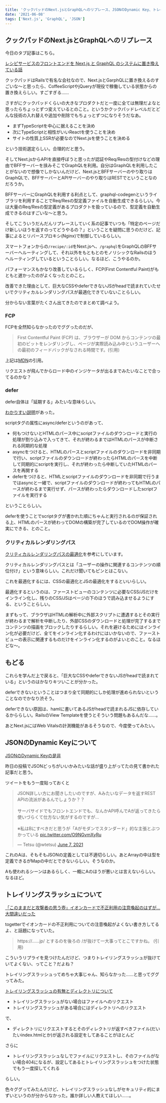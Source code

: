 ```yaml
---
title: 'クックパッドのNext.jsとGraphQLへのリプレース、JSONのDynamic Key、トレイリングスラッシュ'
date: '2021-06-08'
tags: ['Next.js', 'GraphQL', 'JSON']
---
```


## クックパッドのNext.jsとGraphQLへのリプレース

今日のタブ記事はこちら。

[レシピサービスのフロントエンドを Next.js と GraphQL のシステムに置き換えている話](https://techlife.cookpad.com/entry/2020/12/01/093000)

クックパッドはRailsで有名な会社なので、Next.jsとGarphQLに置き換えるのすごいな〜と思ったら、CoffeeScriptやjQueryが現役で稼働している状態からの置き換えらしい。すごすぎる……

さすがにクックパッドくらいの大きなプロダクトだと一度に全ては無理だよなと思ったらちょっとずつ変えているとのこと。というかクックパッドレベルだとどんな技術の入れ替えや追加や削除でもちょっとずつになりそうだなあ。

- まずTypeScriptを中心に据えることを決め
- 次にTypeScriptと相性がいいReactを使うことを決め
- サイトの性質上SSRが必要なのでNext.jsを使うことを決める

という技術選定らしい。合理的だと思う。

そしてNext.jsからAPIを直接呼ぼうと思ったが認証やReq/Resの型付けなどの理由でBFFサーバーを挟みそこでGraphQLを利用。自分はGraphQLを利用したことがないので想像でしかないんだけど、Next.jsとBFFサーバーのやり取りはGraphQLで、BFFサーバーとAPIサーバーのやり取りはRESTでということなのだろうか。

BFFサーバーにGraphQLを利用する利点として、graphql-codegenというライブラリを利用することでReq/Resの型定義ファイルを自動生成できるらしい。今は大量のReq/Resの型定義があるプロダクトを扱っているので、型定義を自動生成できるのはすごいな〜と思う。

そしてこういうだんだんリプレースしていく系の記事でいつも「特定のページだけ新しいほうを返すのってどうやるの？」ということを疑問に思うのだけど、記事によるとリバースプロキシ(Nginx)で制御しているらしい。

スマートフォンからの`/recipe/:id`をNext.jsへ、`/graphql`をGraphQLのBFFサーバーへルーティングして、それ以外をもともとのモノリシックなRailsのほうへルーティングしているということらしい。なるほど、こうやるのか。

パフォーマンスもかなり改善しているらしく、FCP(First Contentful Paint)がもともと遅かったのがよくなったとのこと。

改善できた理由として、巨大なCSSやdeferできないJSがheadで読まれていたせいでクリティカルレンダリングパスが最適化できていないことらしい。

分からない言葉がたくさん出てきたのでまとめて調べよう。

### FCP

FCPを全然知らなかったのでググったのだが、

> First Contentful Paint (FCP) は、ブラウザーが DOM からコンテンツの最初のビットをレンダリングし、ページが実際読み込み中というユーザーへの最初のフィードバックがなされる時間です。(引用)

上記は[MDN](https://developer.mozilla.org/ja/docs/Glossary/First_contentful_paint)の引用。

リクエストが飛んでからロード中のインジケータが出るまでみたいなことで合ってるのかな？

### defer

defer自体は「延期する」みたいな意味らしい。

[わかりすい説明](https://www.wakuwakubank.com/posts/614-javascript-async-defer/)があった。

scriptタグの属性にasync/deferというのがあって、

- 何もつけないとHTMLのパース中にscriptファイルのダウンロードと実行の処理が割り込みで入ってきて、それが終わるまではHTMLのパースが中断される同期的な処理
- asyncをつけると、HTMLのパースとscriptファイルのダウンロードを非同期で行い、scriptファイルのダウンロードが終わったらHTMLのパースを中断して同期的にscriptを実行し、それが終わったら中断していたHTMLのパースを再開する
- deferをつけると、HTMLとscriptファイルのダウンロードを非同期で行うまではasyncと一緒で、scriptファイルのダウンロードが終わってもHTMLのパースが終わるまで実行せず、パースが終わったらダウンロードしたscriptファイルを実行する

ということらしい。

deferを使うことでscriptタグが書かれた順にちゃんと実行されるのが保証される上、HTMLのパースが終わってDOMの構築が完了しているのでDOM操作が確実にできる、とのこと。

### クリティカルレンダリングパス

[クリティカルレンダリングパスの最適化](https://qiita.com/hiro_mori/items/48080c8b84d5022abf65)を参考にしています。

クリティカルレンダリングパスとは「ユーザーの操作に関連するコンテンツの順位付け」という意味らしい。これだけ聞いてもピンとはこない。

これを最適化するには、CSSの最適化とJSの最適化をするといいらしい。

最適化するというのは、ファーストビューのコンテンツに必要なCSS/JSだけをインライン化し、残りのCSS/JSはページの下のほうで読み込ませるようにする、ということらしい。

まずもって、ブラウザはHTMLの解析中に外部スクリプトに遭遇するとその実行が終わるまで解析を中断したり、外部CSSのダウンロードと処理が完了するまでコンテンツの描画をブロックしたりするらしい。それを避けるためにはインライン化が必要だけど、全てをインライン化するわけにはいかないので、ファーストビューの表示に関連するものだけをインライン化するのがよいとのこと。なるほどな〜。

## もどる

これらを学んだ上で戻ると、「巨大なCSSやdeferできないJSがheadで読まれている」というのはかなりキツいことが分かった。

deferできないということはつまり全て同期的にしか処理が進められないということなのでかなり渋そう。

deferできない原因は、hamlに書いてあるJSがheadで読まれるJSに依存しているかららしい。RailsのView Templateを使うとそういう問題もあるんだな……。

あとNext.jsにはWeb Vitalsの計測機能があるそうなので、今度使ってみたい。

## JSONのDynamic Keyについて

[JSONのDynamic Keyの是非](https://scrapbox.io/kawasima/JSON%E3%81%AEDynamic_Key%E3%81%AE%E6%98%AF%E9%9D%9E)

昨日の投稿でJSONどっちがいいかみたいな話が盛り上がってたの見て書かれた記事だと思う。

ツイートをもう一度貼っておくと

<blockquote class="twitter-tweet" data-partner="tweetdeck"><p lang="ja" dir="ltr">JSON詳しい方にお聞きしたいのですが、Aみたいなデータを返すREST APIの流派があるんでしょうか？？<br><br>サーバサイドでもフロントエンドでも、なんかAPI呼んでAが返ってきたら使いづらくて仕方ない気がするのですが…<br><br>※私はBにすべきだと思うが「Aがモダンでスタンダード」的な主張とぶつかっている <a href="https://t.co/O9NGvmXyRu">pic.twitter.com/O9NGvmXyRu</a></p>&mdash; Tetsu (@wtetsu) <a href="https://twitter.com/wtetsu/status/1401887251118755840?ref_src=twsrc%5Etfw">June 7, 2021</a></blockquote>
<script async src="https://platform.twitter.com/widgets.js" charset="utf-8"></script>

これのAは、そもそもJSONの定義としては不適切らしい。あとArrayの中は型を定義できるがMapの中だとできないらしい。そうなのか。

Aも使われるシーンはあるらしく、一概にAのほうが悪いとは言えないらしい。なるほど。

## トレイリングスラッシュについて

[「このままだと攻撃者の思う壺」イオンカードで不正利用の注意喚起のはずが…大間違いだった](https://togetter.com/li/1726837)

togetterでイオンカードの不正利用についての注意喚起がよくない書き方してるよ、と話題になっていた。

> https://......jp/ とするのを後ろの /が抜けて一大事ってとこですかね。 (引用)

こういうリプライを見つけたんだけど、つまりトレイリングスラッシュが抜けていてよくない、ってこと？だよね？

トレイリングスラッシュってめちゃ大事じゃん、知らなかった……と思ってググってみた。

[トレイリングスラッシュの有無とディレクトリについて](https://qiita.com/ktr1211/items/62d7c2ac254af7d7d2dd)

- トレイリングスラッシュがない場合はファイルへのリクエスト
- トレイリングスラッシュがある場合にはディレクトリへのリクエスト

で、

- ディレクトリにリクエストするとそのディレクトリが返すべきファイル(だいたいindex.htmlとか)が返される設定をしてあることがほとんど

さらに

- トレイリングスラッシュなしでファイルにリクエストし、そのファイルがない場合404になるが、設定してあるとトレイリングスラッシュをつけた状態でもう一度探してくれる

らしい。

色々ググってみたんだけど、トレイリングスラッシュなしがセキュリティ的にまずいというのが分からなかった。誰か詳しい人教えてほしい……。
